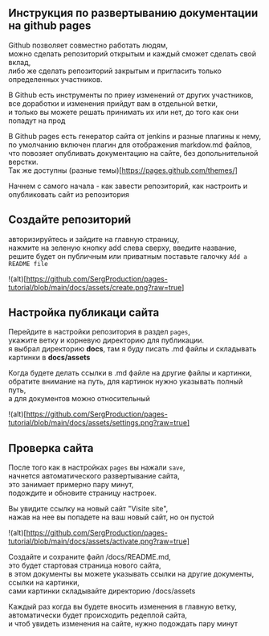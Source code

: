 ## Инструкция по развертыванию документации на github pages

Github позволяет совместно работать людям,  
можно сделать репозиторий открытым и каждый сможет сделать свой вклад,  
либо же сделать репозиторий закрытым и пригласить только определенных участников.

В Github есть инструменты по приеу изменений от других участников,  
все доработки и изменения прийдут вам в отдельной ветки,  
и только вы можете решать принимать их или нет, до того как они попадут на прод

В Github pages есть генератор сайта от jenkins и разные плагины к нему,  
по умолчанию включен плагин для отображения markdow.md файлов,  
что повозяет опубливать документацию на сайте, без допольнительной верстки.  
Так же доступны (разные темы)[https://pages.github.com/themes/]

Начнем с самого начала - как завести репозиторий, как настроить и опубликовать сайт из репозитория

##  Создайте репозиторий

авторизируйтесь и зайдите на главную страницу,  
нажмите на зеленую кнопку add слева сверху,
введите название, решите будет он публичным или приватным
поставьте галочку `Add a README file`

!(alt)[https://github.com/SergProduction/pages-tutorial/blob/main/docs/assets/create.png?raw=true]

## Настройка публикаци сайта

Перейдите в настройки репозитория в раздел `pages`,  
укажите ветку и корневую директорию для публикации.  
я выбрал директорию **docs**, там я буду писать .md файлы и складывать картинки в **docs/assets**

Когда будете делать ссылки в .md файле на другие файлы и картинки,  
обратите внимание на путь, 
для картинок нужно указывать полный путь,  
а для документов можно относительный

!(alt)[https://github.com/SergProduction/pages-tutorial/blob/main/docs/assets/settings.png?raw=true]

## Проверка сайта

После того как в настройках `pages` вы нажали `save`,  
начнется автоматического развертывание сайта,  
это занимает примерно пару минут,  
подождите и обновите страницу настроек.  

Вы увидите ссылку на новый сайт "Visite site",  
нажав на нее вы попадете на ваш новый сайт, но он пустой  

!(alt)[https://github.com/SergProduction/pages-tutorial/blob/main/docs/assets/activate.png?raw=true]

Создайте и сохраните файл /docs/README.md,  
это будет стартовая страница нового сайта,  
в этом документы вы можете указывать ссылки на другие документы,  
ссылки на картинки,  
сами картинки складывайте директорию /docs/assets  

Каждый раз когда вы будете вносить изменения в главную ветку,  
автоматически будет происходить редеплой сайта,  
и чтоб увидеть изменения на сайте, нужно подождать пару минут

